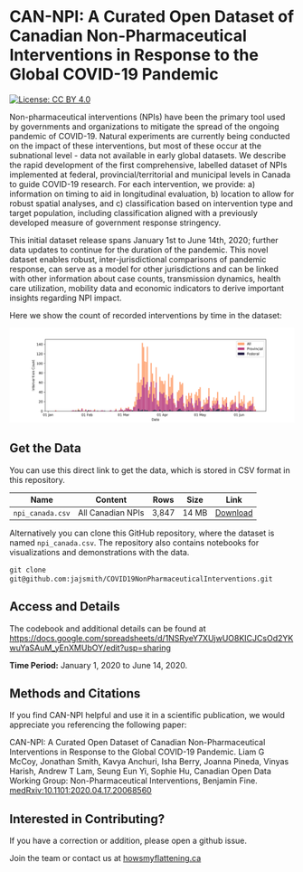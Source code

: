 # CAN-NPI: A Curated Open Dataset of Canadian Non-Pharmaceutical Interventions in Response to the Global COVID-19 Pandemic



[![License: CC BY 4.0](https://img.shields.io/badge/License-CC%20BY%204.0-lightgrey.svg)](https://creativecommons.org/licenses/by/4.0/)

Non-pharmaceutical interventions (NPIs) have been the primary tool used by governments and organizations to mitigate the spread of the ongoing pandemic of COVID-19. Natural experiments are currently being conducted on the impact of these interventions, but most of these occur at the subnational level - data not available in early global datasets. We describe the rapid development of the first comprehensive, labelled dataset of NPIs implemented at federal, provincial/territorial and municipal  levels in Canada to guide COVID-19 research. For each intervention, we provide: a) information on timing to aid in longitudinal evaluation, b) location to allow for robust spatial analyses, and c) classification based on intervention type and target population, including classification aligned with a previously developed measure of government response stringency. 

This initial dataset release spans January 1st to June 14th, 2020; further data updates to continue for the duration of the pandemic. This novel dataset enables robust, inter-jurisdictional comparisons of pandemic response, can serve as a model for other jurisdictions and can be linked with other information about case counts, transmission dynamics, health care utilization, mobility data and economic indicators to derive important insights regarding NPI impact. 

Here we show the count of recorded interventions by time in the dataset:

![Dataset Intervention Count](doc/img/fig2.png)

## Get the Data

You can use this direct link to get the data, which is stored in CSV format in this repository.

| Name  | Content | Rows | Size |  Link |
| --- | --- | --- | --- | --- |
| `npi_canada.csv` | All Canadian NPIs | 3,847 | 14 MB | [Download](https://raw.githubusercontent.com/jajsmith/COVID19NonPharmaceuticalInterventions/master/npi_canada.csv) |

Alternatively you can clone this GitHub repository, where the dataset is named `npi_canada.csv`. The repository also contains notebooks for visualizations and demonstrations with the data.

```
git clone git@github.com:jajsmith/COVID19NonPharmaceuticalInterventions.git
```


## Access and Details

The codebook and additional details can be found at https://docs.google.com/spreadsheets/d/1NSRyeY7XUjwUO8KICJCsOd2YKwuYaSAuM_yEnXMUbOY/edit?usp=sharing

**Time Period:** January 1, 2020 to June 14, 2020.


## Methods and Citations

If you find CAN-NPI helpful and use it in a scientific publication, we would appreciate you referencing the following paper:

CAN-NPI: A Curated Open Dataset of Canadian Non-Pharmaceutical Interventions in Response to the Global COVID-19 Pandemic. Liam G McCoy, Jonathan Smith, Kavya Anchuri, Isha Berry, Joanna Pineda, Vinyas Harish, Andrew T Lam, Seung Eun Yi, Sophie Hu, Canadian Open Data Working Group: Non-Pharmaceutical Interventions, Benjamin Fine. [medRxiv:10.1101:2020.04.17.20068560](https://www.medrxiv.org/content/10.1101/2020.04.17.20068460v1)


## Interested in Contributing?

If you have a correction or addition, please open a github issue.

Join the team or contact us at [howsmyflattening.ca](https://howsmyflattening.ca/#/home)

